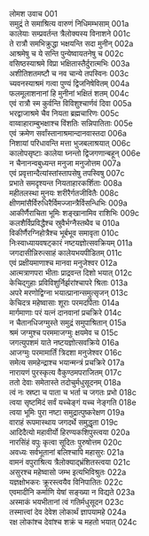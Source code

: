 लोमश उवाच	001  
समुद्रं ते समाश्रित्य वारुणं निधिमम्भसाम्	001a  
कालेयाः सम्प्रवर्तन्त त्रैलोक्यस्य विनाशने	001c  
ते रात्रौ समभिक्रुद्धा भक्षयन्ति सदा मुनीन्	002a  
आश्रमेषु च ये सन्ति पुन्येष्वायतनेषु च	002c  
वसिष्ठस्याश्रमे विप्रा भक्षितास्तैर्दुरात्मभिः	003a  
अशीतिशतमष्टौ च नव चान्ये तपस्विनः	003c  
च्यवनस्याश्रमं गत्वा पुण्यं द्विजनिषेवितम्	004a  
फलमूलाशनानां हि मुनीनां भक्षितं शतम्	004c  
एवं रात्रौ स्म कुर्वन्ति विविशुश्चार्णवं दिवा	005a  
भरद्वाजाश्रमे चैव नियता ब्रह्मचारिणः	005c  
वाय्वाहाराम्बुभक्षाश्च विंशतिः सन्निपातिताः	005e  
एवं क्रमेण सर्वांस्तानाश्रमान्दानवास्तदा	006a  
निशायां परिधावन्ति मत्ता भुजबलाश्रयात्	006c  
कालोपसृष्टाः कालेया घ्नन्तो द्विजगणान्बहून्	006e  
न चैनानन्वबुध्यन्त मनुजा मनुजोत्तम	007a  
एवं प्रवृत्तान्दैत्यांस्तांस्तापसेषु तपस्विषु	007c  
प्रभाते समदृश्यन्त नियताहारकर्शिताः	008a  
महीतलस्था मुनयः शरीरैर्गतजीवितैः	008c  
क्षीणमांसैर्विरुधिरैर्विमज्जान्त्रैर्विसन्धिभिः	009a  
आकीर्णैराचिता भूमिः शङ्खानामिव राशिभिः	009c  
कलशैर्विप्रविद्धैश्च स्रुवैर्भग्नैस्तथैव च	010a  
विकीर्णैरग्निहोत्रैश्च भूर्बभूव समावृता	010c  
निःस्वाध्यायवषट्कारं नष्टयज्ञोत्सवक्रियम्	011a  
जगदासीन्निरुत्साहं कालेयभयपीडितम्	011c  
एवं प्रक्षीयमाणाश्च मानवा मनुजेश्वर	012a  
आत्मत्राणपरा भीताः प्राद्रवन्त दिशो भयात्	012c  
केचिद्गुहाः प्रविविशुर्निर्झरांश्चापरे श्रिताः	013a  
अपरे मरणोद्विग्ना भयात्प्रानान्समुत्सृजन्	013c  
केचिदत्र महेष्वासाः शूराः परमदर्पिताः	014a  
मार्गमाणाः परं यत्नं दानवानां प्रचक्रिरे	014c  
न चैतानधिजग्मुस्ते समुद्रं समुपाश्रितान्	015a  
श्रमं जग्मुश्च परममाजग्मुः क्षयमेव च	015c  
जगत्युपशमं याते नष्टयज्ञोत्सवक्रिये	016a  
आजग्मुः परमामार्तिं त्रिदशा मनुजेश्वर	016c  
समेत्य समहेन्द्राश्च भयान्मन्त्रं प्रचक्रिरे	017a  
नारायणं पुरस्कृत्य वैकुण्ठमपराजितम्	017c  
ततो देवाः समेतास्ते तदोचुर्मधुसूदनम्	018a  
त्वं नः स्रष्टा च पाता च भर्ता च जगतः प्रभो	018c  
त्वया सृष्टमिदं सर्वं यच्चेङ्गं यच्च नेङ्गति	018e  
त्वया भूमिः पुरा नष्टा समुद्रात्पुष्करेक्षण	019a  
वाराहं रूपमास्थाय जगदर्थे समुद्धृता	019c  
आदिदैत्यो महावीर्यो हिरण्यकशिपुस्त्वया	020a  
नारसिंहं वपुः कृत्वा सूदितः पुरुषोत्तम	020c  
अवध्यः सर्वभूतानां बलिश्चापि महासुरः	021a  
वामनं वपुराश्रित्य त्रैलोक्याद्भ्रंशितस्त्वया	021c  
असुरश्च महेष्वासो जम्भ इत्यभिविश्रुतः	022a  
यज्ञक्षोभकरः क्रूरस्त्वयैव विनिपातितः	022c  
एवमादीनि कर्माणि येषां सङ्ख्या न विद्यते	023a  
अस्माकं भयभीतानां त्वं गतिर्मधुसूदन	023c  
तस्मात्त्वां देव देवेश लोकार्थं ज्ञापयामहे	024a  
रक्ष लोकांश्च देवांश्च शक्रं च महतो भयात्	024c  
